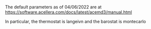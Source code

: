The default parameters as of 04/06/2022 are at https://software.acellera.com/docs/latest/acemd3/manual.html

In particular, the thermostat is langeivn and the barostat is montecarlo
